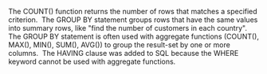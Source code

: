 The COUNT() function returns the number of rows that matches a specified criterion.
​
The GROUP BY statement groups rows that have the same values into summary rows, like "find the number of customers in each country".
​
The GROUP BY statement is often used with aggregate functions (COUNT(), MAX(), MIN(), SUM(), AVG()) to group the result-set by one or more columns.
​
The HAVING clause was added to SQL because the WHERE keyword cannot be used with aggregate functions.
​
​
​